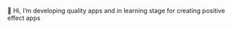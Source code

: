 👋 Hi, I’m developing quality apps and in learning stage for creating positive effect apps


<!---
gurpreetdeveloping/gurpreetdeveloping is a ✨ special ✨ repository because its `README.md` (this file) appears on your GitHub profile.
You can click the Preview link to take a look at your changes.
--->
